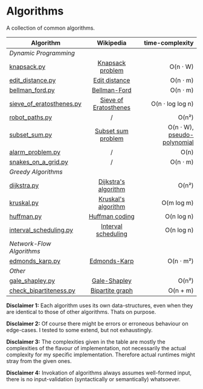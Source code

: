 # Algorithms

A collection of common algorithms.

| Algorithm | Wikipedia | time-complexity |
|--------------|:-----:|-----------:|
| *Dynamic Programming* |||
| [knapsack.py](https://github.com/FjellOverflow/algorithms/blob/main/dynamic_programming/knapsack.py) | [Knapsack problem](https://en.wikipedia.org/wiki/Knapsack_problem) | O(n ⋅ W) |
| [edit_distance.py](https://github.com/FjellOverflow/algorithms/blob/main/dynamic_programming/edit_distance.py) | [Edit distance](https://en.wikipedia.org/wiki/Edit_distance) | O(n ⋅ m) |
| [bellman_ford.py](https://github.com/FjellOverflow/algorithms/blob/main/dynamic_programming/bellman_ford.py) | [Bellman-Ford](https://en.wikipedia.org/wiki/Bellman%E2%80%93Ford_algorithm) | O(n ⋅ m) |
| [sieve_of_eratosthenes.py](https://github.com/FjellOverflow/algorithms/blob/main/dynamic_programming/sieve_of_eratosthenes.py) | [Sieve of Eratosthenes](https://en.wikipedia.org/wiki/Sieve_of_Eratosthenes) | O(n ⋅ log log n) |
| [robot_paths.py](https://github.com/FjellOverflow/algorithms/blob/main/dynamic_programming/robot_paths.py) | / | O(n²)
| [subset_sum.py](https://github.com/FjellOverflow/algorithms/blob/main/dynamic_programming/subset_sum.py) | [Subset sum problem](https://en.wikipedia.org/wiki/Subset_sum_problem) | O(n ⋅ W), [pseudo-polynomial](https://en.wikipedia.org/wiki/Pseudo-polynomial_time) |
| [alarm_problem.py](https://github.com/FjellOverflow/algorithms/blob/main/dynamic_programming/alarm_problem.py) | / | O(n) |
| [snakes_on_a_grid.py](https://github.com/FjellOverflow/algorithms/blob/main/dynamic_programming/snakes_on_a_grid.py) | / | O(n ⋅ m) |
| *Greedy Algorithms* |||
| [dijkstra.py](https://github.com/FjellOverflow/algorithms/blob/main/greedy/dijsktra.py) | [Dijkstra's algorithm](https://en.wikipedia.org/wiki/Dijkstra%27s_algorithm) | O(n²) |
| [kruskal.py](https://github.com/FjellOverflow/algorithms/blob/main/greedy/kruskal.py) | [Kruskal's algorithm](https://en.wikipedia.org/wiki/Kruskal%27s_algorithm) | O(m log m) |
| [huffman.py](https://github.com/FjellOverflow/algorithms/blob/main/greedy/huffman.py) | [Huffman coding](https://en.wikipedia.org/wiki/Huffman_coding) | O(n log n) |
| [interval_scheduling.py](https://github.com/FjellOverflow/algorithms/blob/main/greedy/interval_scheduling.py) | [Interval scheduling](https://en.wikipedia.org/wiki/Interval_scheduling) | O(n log n) |
| *Network-Flow Algorithms* |||
| [edmonds_karp.py](https://github.com/FjellOverflow/algorithms/blob/main/network_flow/edmonds_karp.py) | [Edmonds-Karp](https://en.wikipedia.org/wiki/Edmonds%E2%80%93Karp_algorithm) | O(n ⋅ m²) |
| *Other* |||
| [gale_shapley.py](https://github.com/FjellOverflow/algorithms/blob/main/other/gale_shapley.py) | [Gale-Shapley](https://en.wikipedia.org/wiki/Gale%E2%80%93Shapley_algorithm) | O(n²) |
| [check_bipartiteness.py](https://github.com/FjellOverflow/algorithms/blob/main/other/check_bipartiteness.py) | [Bipartite graph](https://en.wikipedia.org/wiki/Bipartite_graph) | O(n + m) |

**Disclaimer 1:** Each algorithm uses its own data-structures, even when they are identical to those of other
algorithms. Thats on purpose.

**Disclaimer 2:** Of course there might be errors or erroneous behaviour on edge-cases. I tested to some extend, but not
exhaustingly.

**Disclaimer 3:** The complexities given in the table are mostly the complexities of the flavour of implementation, not
necessarily the actual complexity for my specific implementation. Therefore actual runtimes might stray from the given
ones.

**Disclaimer 4:** Invokation of algorithms always assumes well-formed input, there is no input-validation (syntactically
or semantically) whatsoever.
